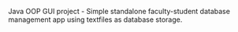 Java OOP GUI project - Simple standalone faculty-student database management app using textfiles as database storage.
